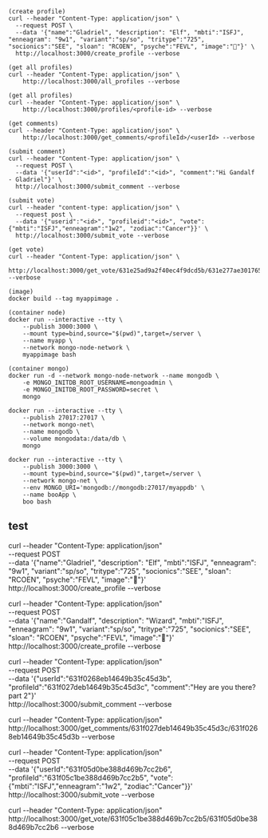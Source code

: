 ```shell
(create profile)
curl --header "Content-Type: application/json" \
  --request POST \
  --data '{"name":"Gladriel", "description": "Elf", "mbti":"ISFJ", "enneagram": "9w1", "variant":"sp/so", "tritype":"725", "socionics":"SEE", "sloan": "RCOEN", "psyche":"FEVL", "image":"🥸"}' \
  http://localhost:3000/create_profile --verbose

(get all profiles)
curl --header "Content-Type: application/json" \
    http://localhost:3000/all_profiles --verbose

(get all profiles)
curl --header "Content-Type: application/json" \
    http://localhost:3000/profiles/<profile-id> --verbose

(get comments)
curl --header "Content-Type: application/json" \
    http://localhost:3000/get_comments/<profileId>/<userId> --verbose

(submit comment)
curl --header "Content-Type: application/json" \
  --request POST \
  --data '{"userId":"<id>", "profileId":"<id>", "comment":"Hi Gandalf - Gladriel"}' \
  http://localhost:3000/submit_comment --verbose

(submit vote)
curl --header "content-type: application/json" \
  --request post \
  --data '{"userid":"<id>", "profileid":"<id>", "vote":{"mbti":"ISFJ","enneagram":"1w2", "zodiac":"Cancer"}}' \
  http://localhost:3000/submit_vote --verbose

(get vote)
curl --header "Content-Type: application/json" \
    http://localhost:3000/get_vote/631e25ad9a2f40ec4f9dcd5b/631e277ae30176554953bd9b --verbose

(image)
docker build --tag myappimage .

(container node)
docker run --interactive --tty \
    --publish 3000:3000 \
    --mount type=bind,source="$(pwd)",target=/server \
    --name myapp \
    --network mongo-node-network \
    myappimage bash

(container mongo)
docker run -d --network mongo-node-network --name mongodb \
	-e MONGO_INITDB_ROOT_USERNAME=mongoadmin \
	-e MONGO_INITDB_ROOT_PASSWORD=secret \
	mongo

docker run --interactive --tty \
    --publish 27017:27017 \
    --network mongo-net\
    --name mongodb \
    --volume mongodata:/data/db \
	mongo

docker run --interactive --tty \
    --publish 3000:3000 \
    --mount type=bind,source="$(pwd)",target=/server \
    --network mongo-net \
    --env MONGO_URI='mongodb://mongodb:27017/myappdb' \
    --name booApp \
    boo bash
```

## test
curl --header "Content-Type: application/json" \
  --request POST \
  --data '{"name":"Gladriel", "description": "Elf", "mbti":"ISFJ", "enneagram": "9w1", "variant":"sp/so", "tritype":"725", "socionics":"SEE", "sloan": "RCOEN", "psyche":"FEVL", "image":"🧝"}' \
  http://localhost:3000/create_profile --verbose


curl --header "Content-Type: application/json" \
  --request POST \
  --data '{"name":"Gandalf", "description": "Wizard", "mbti":"ISFJ", "enneagram": "9w1", "variant":"sp/so", "tritype":"725", "socionics":"SEE", "sloan": "RCOEN", "psyche":"FEVL", "image":"🧙"}' \
  http://localhost:3000/create_profile --verbose


curl --header "Content-Type: application/json" \
  --request POST \
  --data '{"userId":"631f0268eb14649b35c45d3b", "profileId":"631f027deb14649b35c45d3c", "comment":"Hey are you there? part 2"}' \
  http://localhost:3000/submit_comment --verbose


curl --header "Content-Type: application/json" \
    http://localhost:3000/get_comments/631f027deb14649b35c45d3c/631f0268eb14649b35c45d3b --verbose

curl --header "Content-Type: application/json" \
  --request POST \
  --data '{"userId":"631f05d0be388d469b7cc2b6", "profileId":"631f05c1be388d469b7cc2b5", "vote":{"mbti":"ISFJ","enneagram":"1w2", "zodiac":"Cancer"}}' \
  http://localhost:3000/submit_vote --verbose

curl --header "Content-Type: application/json" \
    http://localhost:3000/get_vote/631f05c1be388d469b7cc2b5/631f05d0be388d469b7cc2b6 --verbose